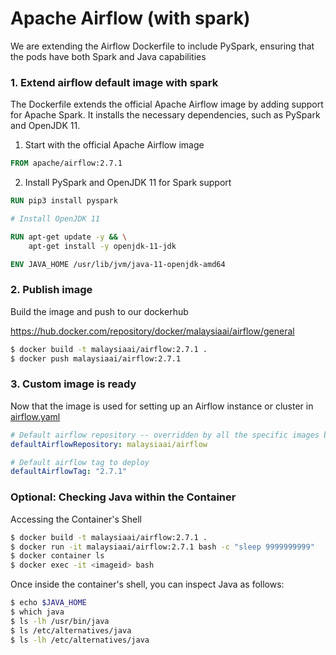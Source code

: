 # Apache Airflow (with spark)

We are extending the Airflow Dockerfile to include PySpark, ensuring that the pods have both Spark and Java capabilities

### 1. Extend airflow default image with spark

The Dockerfile extends the official Apache Airflow image by adding support for Apache Spark. It installs the necessary dependencies, such as PySpark and OpenJDK 11.

1. Start with the official Apache Airflow image
   
```dockerfile
FROM apache/airflow:2.7.1
```

2. Install PySpark and OpenJDK 11 for Spark support
   
```dockerfile
RUN pip3 install pyspark

# Install OpenJDK 11

RUN apt-get update -y && \
    apt-get install -y openjdk-11-jdk

ENV JAVA_HOME /usr/lib/jvm/java-11-openjdk-amd64
```

### 2. Publish image

Build the image and push to our dockerhub

https://hub.docker.com/repository/docker/malaysiaai/airflow/general

```bash
$ docker build -t malaysiaai/airflow:2.7.1 .
$ docker push malaysiaai/airflow:2.7.1
```

### 3. Custom image is ready

Now that the image is used for setting up an Airflow instance or cluster in [airflow.yaml](https://github.com/malaysia-ai/infra/blob/main/airflow/airflow.yaml#L68)

```yaml
# Default airflow repository -- overridden by all the specific images below
defaultAirflowRepository: malaysiaai/airflow

# Default airflow tag to deploy
defaultAirflowTag: "2.7.1"
```

### Optional: Checking Java within the Container

Accessing the Container's Shell

```bash
$ docker build -t malaysiaai/airflow:2.7.1 .
$ docker run -it malaysiaai/airflow:2.7.1 bash -c "sleep 9999999999"
$ docker container ls
$ docker exec -it <imageid> bash
```

Once inside the container's shell, you can inspect Java as follows:

```bash
$ echo $JAVA_HOME
$ which java
$ ls -lh /usr/bin/java
$ ls /etc/alternatives/java
$ ls -lh /etc/alternatives/java
```


